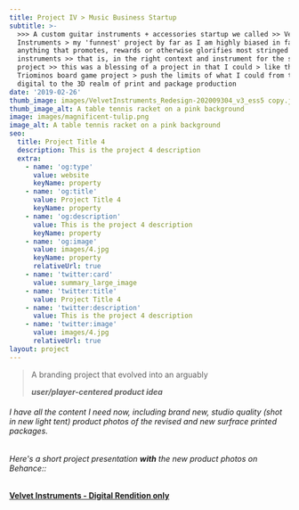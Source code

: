 ```yaml
---
title: Project IV > Music Business Startup
subtitle: >-
  >>> A custom guitar instruments + accessories startup we called >> Velvet
  Instruments > my 'funnest' project by far as I am highly biased in favor of
  anything that promotes, rewards or otherwise glorifies most stringed
  instruments >> that is, in the right context and instrument for the space or
  project >> this was a blessing of a project in that I could > like the
  Triominos board game project > push the limits of what I could from the
  digital to the 3D realm of print and package production
date: '2019-02-26'
thumb_image: images/VelvetInstruments_Redesign-202009304_v3_ess5 copy.jpg
thumb_image_alt: A table tennis racket on a pink background
image: images/magnificent-tulip.png
image_alt: A table tennis racket on a pink background
seo:
  title: Project Title 4
  description: This is the project 4 description
  extra:
    - name: 'og:type'
      value: website
      keyName: property
    - name: 'og:title'
      value: Project Title 4
      keyName: property
    - name: 'og:description'
      value: This is the project 4 description
      keyName: property
    - name: 'og:image'
      value: images/4.jpg
      keyName: property
      relativeUrl: true
    - name: 'twitter:card'
      value: summary_large_image
    - name: 'twitter:title'
      value: Project Title 4
    - name: 'twitter:description'
      value: This is the project 4 description
    - name: 'twitter:image'
      value: images/4.jpg
      relativeUrl: true
layout: project
---
```

> A branding project that evolved into an arguably 
>
> ***user/player-centered product idea***

###### I have all the content I need now, including brand new, studio quality (shot in new light tent) product photos of the revised and new surfrace printed packages.

###### Here's a short project presentation **with** the new product photos on Behance::

[**Velvet Instruments - Digital Rendition only**](https://www.behance.net/gallery/91881089/Custom-Guitar-Brand-and-Packaging-Design-Project)

